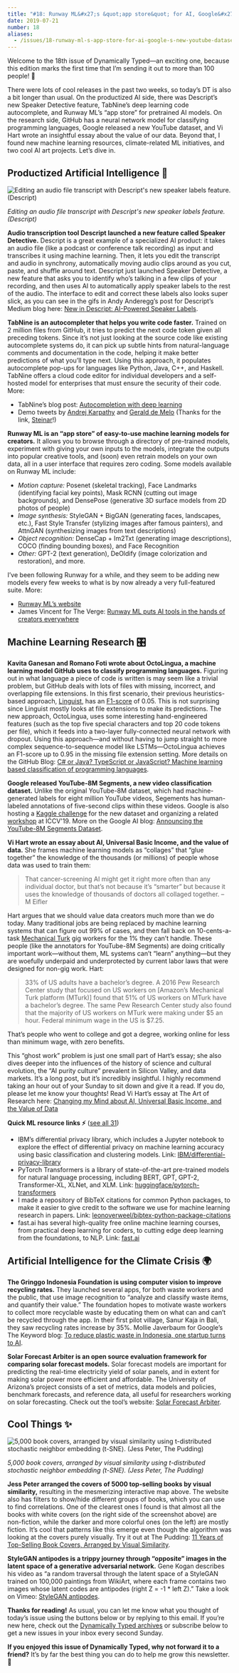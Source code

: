 ```yaml
---
title: "#18: Runway ML&#x27;s &quot;app store&quot; for AI, Google&#x27;s new YouTube dataset, and a trippy GAN journey "
date: 2019-07-21
number: 18
aliases:
  - /issues/18-runway-ml-s-app-store-for-ai-google-s-new-youtube-dataset-and-a-trippy-gan-journey-188184
---
```


Welcome to the 18th issue of Dynamically Typed—an exciting one, because this edition marks the first time that I’m sending it out to more than 100 people!
🎉

There were lots of cool releases in the past two weeks, so today’s DT is also a bit longer than usual.
On the productized AI side, there was Descript’s new Speaker Detective feature, TabNine’s deep learning code autocomplete, and Runway ML’s “app store” for pretrained AI models.
On the research side, GitHub has a neural network model for classifying programming languages, Google released a new YouTube dataset, and Vi Hart wrote an insightful essay about the value of our data.
Beyond that, I found new machine learning resources, climate-related ML initiatives, and two cool AI art projects.
Let’s dive in.

## Productized Artificial Intelligence 🔌

![Editing an audio file transcript with Descript's new speaker labels feature. (Descript)](https://s3.amazonaws.com/revue/items/images/004/817/126/mail/2191bb9cd47d1a36eed18187e5a2b362.png?1563631183)

_Editing an audio file transcript with Descript's new speaker labels feature. (Descript)_

**Audio transcription tool Descript launched a new feature called Speaker Detective.**
Descript is a great example of a specialized AI product: it takes an audio file (like a podcast or conference talk recording) as input and transcribes it using machine learning.
Then, it lets you edit the transcript and audio in synchrony, automatically moving audio clips around as you cut, paste, and shuffle around text.
Descript just launched Speaker Detective, a new feature that asks you to identify who’s talking in a few clips of your recording, and then uses AI to automatically apply speaker labels to the rest of the audio.
The interface to edit and correct these labels also looks super slick, as you can see in the gifs in Andy Anderegg’s post for Descript’s Medium blog here: [New in Descript: AI-Powered Speaker Labels](https://medium.com/descript/speaker-detective-ai-powered-speaker-labels-6427e159724f?utm_campaign=Dynamically%20Typed&utm_medium=email&utm_source=Revue%20newsletter).

**TabNine is an autocompleter that helps you write code faster.**
Trained on 2 million files from GitHub, it tries to predict the next code token given all preceding tokens.
Since it’s not just looking at the source code like existing autocomplete systems do, it can pick up subtle hints from natural-language comments and documentation in the code, helping it make better predictions of what you’ll type next.
Using this approach, it populates autocomplete pop-ups for languages like Python, Java, C++, and Haskell.
TabNine offers a cloud code editor for individual developers and a self-hosted model for enterprises that must ensure the security of their code.
More:

* TabNine’s blog post: [Autocompletion with deep learning](https://tabnine.com/blog/deep?utm_campaign=Dynamically%20Typed&utm_medium=email&utm_source=Revue%20newsletter)
* Demo tweets by [Andrej Karpathy](https://twitter.com/karpathy/status/1151887984691576833?utm_campaign=Dynamically%20Typed&utm_medium=email&utm_source=Revue%20newsletter) and [Gerald de Melo](https://twitter.com/gdm3000/status/1151469462614368256?utm_campaign=Dynamically%20Typed&utm_medium=email&utm_source=Revue%20newsletter) (Thanks for the link, [Steinar](https://twitter.com/SteinarLaenen?utm_campaign=Dynamically%20Typed&utm_medium=email&utm_source=Revue%20newsletter)!)

**Runway ML is an “app store” of easy-to-use machine learning models for creators.**
It allows you to browse through a directory of pre-trained models, experiment with giving your own inputs to the models, integrate the outputs into popular creative tools, and (soon) even retrain models on your own data, all in a user interface that requires zero coding.
Some models available on Runway ML include:

* _Motion capture:_ Posenet (skeletal tracking), Face Landmarks (identifying facial key points), Mask RCNN (cutting out image backgrounds), and DensePose (generative 3D surface models from 2D photos of people)
* _Image synthesis:_ StyleGAN + BigGAN (generating faces, landscapes, etc.), Fast Style Transfer (stylizing images after famous painters), and AttnGAN (synthesizing images from text descriptions)
* _Object recognition:_ DenseCap + Im2Txt (generating image descriptions), COCO (finding bounding boxes), and Face Recognition
* _Other:_ GPT-2 (text generation), DeOldify (image colorization and restoration), and more.

I’ve been following Runway for a while, and they seem to be adding new models every few weeks to what is by now already a very full-featured suite.
More:

* [Runway ML’s website](https://runwayml.com/?utm_campaign=Dynamically%20Typed&utm_medium=email&utm_source=Revue%20newsletter)
* James Vincent for The Verge: [Runway ML puts AI tools in the hands of creators everywhere](https://www.theverge.com/platform/amp/2019/7/10/20682307/ai-machine-learning-easy-to-use-models-creatives-runway-ml?utm_campaign=Dynamically%20Typed&utm_medium=email&utm_source=Revue%20newsletter)

## Machine Learning Research 🎛

**Kavita Ganesan and Romano Foti wrote about OctoLingua, a machine learning model GitHub uses to classify programming languages.**
Figuring out in what language a piece of code is written is may seem like a trivial problem, but GitHub deals with lots of files with missing, incorrect, and overlapping file extensions.
In this first scenario, their previous heuristics-based approach, [Linguist](https://github.com/github/linguist?utm_campaign=Dynamically%20Typed&utm_medium=email&utm_source=Revue%20newsletter), has an [F1-score](https://en.wikipedia.org/wiki/F1_score?utm_campaign=Dynamically%20Typed&utm_medium=email&utm_source=Revue%20newsletter) of 0.05.
This is not surprising since Linguist mostly looks at file extensions to make its predictions.
The new approach, OctoLingua, uses some interesting hand-engineered features (such as the top five special characters and top 20 code tokens per file), which it feeds into a two-layer fully-connected neural network with dropout.
Using this approach—and without having to jump straight to more complex sequence-to-sequence model like LSTMs—OctoLingua achieves an F1-score up to 0.95 in the missing file extension setting.
More details on the GitHub Blog: [C# or Java?
TypeScript or JavaScript?
Machine learning based classification of programming languages](https://github.blog/2019-07-02-c-or-java-typescript-or-javascript-machine-learning-based-classification-of-programming-languages/?utm_campaign=Dynamically%20Typed&utm_medium=email&utm_source=Revue%20newsletter).

**Google released YouTube-8M Segments, a new video classification dataset.**
Unlike the original YouTube-8M dataset, which had machine-generated labels for eight million YouTube videos, Segements has human-labeled annotations of five-second clips within these videos.
Google is also hosting a [Kaggle challenge](https://www.kaggle.com/c/youtube8m-2019?utm_campaign=Dynamically%20Typed&utm_medium=email&utm_source=Revue%20newsletter) for the new dataset and organizing a related [workshop](https://research.google.com/youtube8m/workshop2019/index.html?utm_campaign=Dynamically%20Typed&utm_medium=email&utm_source=Revue%20newsletter) at ICCV'19.
More on the Google AI blog: [Announcing the YouTube-8M Segments Dataset](https://ai.googleblog.com/2019/06/announcing-youtube-8m-segments-dataset.html?utm_campaign=Dynamically%20Typed&utm_medium=email&utm_source=Revue%20newsletter).

**Vi Hart wrote an essay about AI, Universal Basic Income, and the value of data.**
She frames machine learning models as “collages” that “glue together” the knowledge of the thousands (or millions) of people whose data was used to train them:

> That cancer-screening AI might get it right more often than any individual doctor, but that’s not because it’s “smarter” but because it uses the knowledge of thousands of doctors all collaged together.
> – M Eifler

Hart argues that we should value data creators much more than we do today.
Many traditional jobs are being replaced by machine learning systems that can figure out 99% of cases, and then fall back on 10-cents-a-task [Mechanical Turk](https://www.mturk.com/?utm_campaign=Dynamically%20Typed&utm_medium=email&utm_source=Revue%20newsletter) gig workers for the 1% they can’t handle.
These people (like the annotators for YouTube-8M Segments) are doing critically important work—without them, ML systems can’t “learn” anything—but they are woefully underpaid and underprotected by current labor laws that were designed for non-gig work.
Hart:

> 33% of US adults have a bachelor’s degree.
> A 2016 Pew Research Center study that focused on US workers on [Amazon’s Mechanical Turk platform (MTurk)] found that 51% of US workers on MTurk have a bachelor’s degree.
> The same Pew Research Center study also found that the majority of US workers on MTurk were making under $5 an hour.
> Federal minimum wage in the US is $7.25.

That’s people who went to college and got a degree, working online for less than minimum wage, with zero benefits.

This “ghost work” problem is just one small part of Hart’s essay; she also dives deeper into the influences of the history of science and cultural evolution, the “AI purity culture” prevalent in Silicon Valley, and data markets.
It’s a long post, but it’s incredibly insightful.
I highly recommend taking an hour out of your Sunday to sit down and give it a read.
If you do, please let me know your thoughts!
Read Vi Hart’s essay at The Art of Research here: [Changing my Mind about AI, Universal Basic Income, and the Value of Data](https://theartofresearch.org/ai-ubi-and-data/?utm_campaign=Dynamically%20Typed&utm_medium=email&utm_source=Revue%20newsletter#easy-footnote-6-349)

**Quick ML resource links ⚡️** ([see all 31](https://www.notion.so/adab36fecaea4306880898f41dcb9cb3?utm_campaign=Dynamically%20Typed&utm_medium=email&utm_source=Revue%20newsletter&v=cb3a74562c914234ac171931dad6c2e4))

* IBM’s differential privacy library, which includes a Jupyter notebook to explore the effect of differential privacy on machine learning accuracy using basic classification and clustering models. Link: [IBM/differential-privacy-library](https://github.com/IBM/differential-privacy-library?utm_campaign=Dynamically%20Typed&utm_medium=email&utm_source=Revue%20newsletter)
* PyTorch Transformers is a library of state-of-the-art pre-trained models for natural language processing, including BERT, GPT, GPT-2, Transformer-XL, XLNet, and XLM. Link: [huggingface/pytorch-transformers](https://github.com/huggingface/pytorch-transformers?utm_campaign=Dynamically%20Typed&utm_medium=email&utm_source=Revue%20newsletter)
* I made a repository of BibTeX citations for common Python packages, to make it easier to give credit to the software we use for machine learning research in papers. Link: [leonoverweel/bibtex-python-package-citations](https://github.com/leonoverweel/bibtex-python-package-citations?utm_campaign=Dynamically%20Typed&utm_medium=email&utm_source=Revue%20newsletter)
* fast.ai has several high-quality free online machine learning courses, from practical deep learning for coders, to cutting edge deep learning from the foundations, to NLP. Link: [fast.ai](https://www.fast.ai/?utm_campaign=Dynamically%20Typed&utm_medium=email&utm_source=Revue%20newsletter)

## Artificial Intelligence for the Climate Crisis 🌍

**The Gringgo Indonesia Foundation is using computer vision to improve recycling rates.**
They launched several apps, for both waste workers and the public, that use image recognition to “analyze and classify waste items, and quantify their value.” The foundation hopes to motivate waste workers to collect more recyclable waste by educating them on what can and can’t be recycled through the app.
In their first pilot village, Sanur Kaja in Bali, they saw recycling rates increase by 35%.
Mollie Javerbaum for Google’s The Keyword blog: [To reduce plastic waste in Indonesia, one startup turns to AI](https://www.blog.google/outreach-initiatives/google-org/reduce-plastic-waste-indonesia/?utm_campaign=Dynamically%20Typed&utm_medium=email&utm_source=Revue%20newsletter).

**Solar Forecast Arbiter is an open source evaluation framework for comparing solar forecast models.**
Solar forecast models are important for predicting the real-time electricity yield of solar panels, and in extent for making solar power more efficient and affordable.
The University of Arizona’s project consists of a set of metrics, data models and policies, benchmark forecasts, and reference data, all useful for researchers working on solar forecasting.
Check out the tool’s website: [Solar Forecast Arbiter](https://solarforecastarbiter.org/?utm_campaign=Dynamically%20Typed&utm_medium=email&utm_source=Revue%20newsletter).

## Cool Things ✨

![5,000 book covers, arranged by visual similarity using t-distributed stochastic neighbor embedding (t-SNE). (Jess Peter, The Pudding)](https://s3.amazonaws.com/revue/items/images/004/816/966/mail/d928dab8fdf553a4ad36fcbef0081429.png?1563627308)

_5,000 book covers, arranged by visual similarity using t-distributed stochastic neighbor embedding (t-SNE). (Jess Peter, The Pudding)_

**Jess Peter arranged the covers of 5000 top-selling books by visual similarity,** resulting in the mesmerizing interactive map above.
The website also has filters to show/hide different groups of books, which you can use to find correlations.
One of the clearest ones I found is that almost all the books with white covers (on the right side of the screenshot above) are non-fiction, while the darker and more colorful ones (on the left) are mostly fiction.
It’s cool that patterns like this emerge even though the algorithm was looking at the covers purely visually.
Try it out at The Pudding: [11 Years of Top-Selling Book Covers, Arranged by Visual Similarity](https://pudding.cool/2019/07/book-covers/?utm_campaign=Dynamically%20Typed&utm_medium=email&utm_source=Revue%20newsletter#).

**StyleGAN antipodes is a trippy journey through “opposite” images in the latent space of a generative adversarial network.**
Gene Kogan describes his video as “a random traversal through the latent space of a StyleGAN trained on 100,000 paintings from WikiArt, where each frame contains two images whose latent codes are antipodes (right Z = -1 * left Z).” Take a look on Vimeo: [StyleGAN antipodes](https://vimeo.com/348959585?utm_campaign=Dynamically%20Typed&utm_medium=email&utm_source=Revue%20newsletter).

**Thanks for reading!**
As usual, you can let me know what you thought of today’s issue using the buttons below or by replying to this email.
If you’re new here, check out the [Dynamically Typed archives](https://dynamicallytyped.com/?utm_campaign=Dynamically%20Typed&utm_medium=email&utm_source=Revue%20newsletter) or subscribe below to get a new issues in your inbox every second Sunday.

**If you enjoyed this issue of Dynamically Typed, why not forward it to a friend?**
It’s by far the best thing you can do to help me grow this newsletter.
🚀